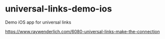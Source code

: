 # universal-links-demo-ios
Demo iOS app for universal links

https://www.raywenderlich.com/6080-universal-links-make-the-connection